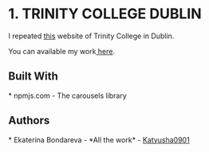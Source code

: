 <h1>1. TRINITY COLLEGE DUBLIN </h1>
<p>I repeated <a href="https://www.tcd.ie/">this</a> website of Trinity College in Dublin. </p>
<p>You can available my work<a href="https://katyusha0901.github.io/trinity-college-website/"> here</a>. </p>

<h2>Built With</h2>
<p> * npmjs.com - The carousels library</p>
  
<h2>Authors</h2>
<p> * Ekaterina Bondareva - *All the work* -  <a href="[https://www.tcd.ie/](https://github.com/Katyusha0901)">Katyusha0901</p>
